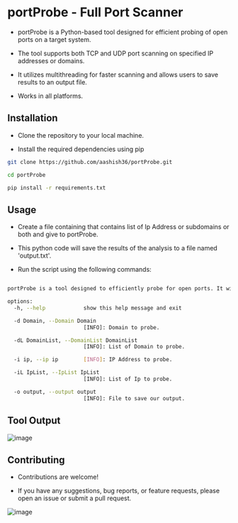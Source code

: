 # portProbe - Full Port Scanner

- portProbe is a Python-based tool designed for efficient probing of open ports on a target system.
  
- The tool supports both TCP and UDP port scanning on specified IP addresses or domains.

- It utilizes multithreading for faster scanning and allows users to save results to an output file.
  
-  Works in all platforms.

## Installation

- Clone the repository to your local machine.
  
- Install the required dependencies using pip


```bash
git clone https://github.com/aashish36/portProbe.git

cd portProbe

pip install -r requirements.txt

```

## Usage

- Create a file containing that contains list of Ip Address or subdomains or both and give to portProbe.

- This python code will save the results of the analysis to a file named 'output.txt'.

- Run the script using the following commands: 

``` bash

portProbe is a tool designed to efficiently probe for open ports. It will take both IP Address and Subdomains.

options:
  -h, --help            show this help message and exit

  -d Domain, --Domain Domain
                        [INFO]: Domain to probe.

  -dL DomainList, --DomainList DomainList
                        [INFO]: List of Domain to probe.

  -i ip, --ip ip        [INFO]: IP Address to probe.

  -iL IpList, --IpList IpList
                        [INFO]: List of Ip to probe.

  -o output, --output output
                        [INFO]: File to save our output.

```
## Tool Output

![image](https://github.com/aashishsec/portProbe/assets/65489287/8afa9812-d608-4f28-b93b-07b2b920eb44)


## Contributing

- Contributions are welcome!
  
- If you have any suggestions, bug reports, or feature requests, please open an issue or submit a pull request.

![image](https://github.com/aashish36/JSScanner/assets/65489287/70f7e3a8-e95f-429b-9433-89087daad721)

